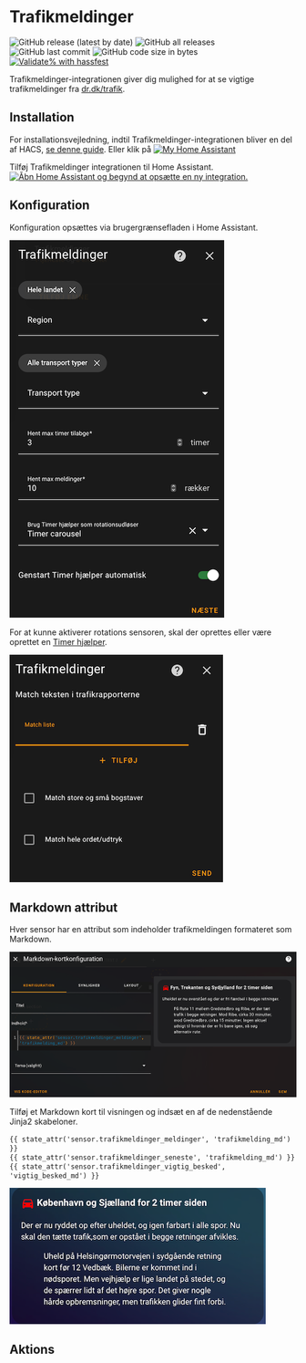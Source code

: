 # Trafikmeldinger

![GitHub release (latest by date)](https://img.shields.io/github/v/release/kgn3400/trafikmeldinger)
![GitHub all releases](https://img.shields.io/github/downloads/kgn3400/trafikmeldinger/total)
![GitHub last commit](https://img.shields.io/github/last-commit/kgn3400/trafikmeldinger)
![GitHub code size in bytes](https://img.shields.io/github/languages/code-size/kgn3400/trafikmeldinger)
[![Validate% with hassfest](https://github.com/kgn3400/trafikmeldinger/workflows/Validate%20with%20hassfest/badge.svg)](https://github.com/kgn3400/trafikmeldinger/actions/workflows/hassfest.yaml)

Trafikmeldinger-integrationen giver dig mulighed for at se vigtige trafikmeldinger fra [dr.dk/trafik](https://dr.dk/trafik).

## Installation

For installationsvejledning, indtil Trafikmeldinger-integrationen bliver en del af HACS, [se denne guide](https://hacs.xyz/docs/faq/custom_repositories).
Eller klik på
[![My Home Assistant](https://img.shields.io/badge/Home%20Assistant-%2341BDF5.svg?style=flat&logo=home-assistant&label=Add%20to%20HACS)](https://my.home-assistant.io/redirect/hacs_repository/?owner=kgn3400&repository=trafikmeldinger&category=integration)

Tilføj Trafikmeldinger integrationen til Home Assistant.
[![Åbn Home Assistant og begynd at opsætte en ny integration.](https://my.home-assistant.io/badges/config_flow_start.svg)](https://my.home-assistant.io/redirect/config_flow_start/?domain=trafikmeldinger)

## Konfiguration

Konfiguration opsættes via brugergrænsefladen i Home Assistant.

![Config 1](/assets/config_1.png)

For at kunne aktiverer rotations sensoren, skal der oprettes eller være oprettet en [Timer hjælper](https://www.home-assistant.io/integrations/timer/).

![Config 2](/assets/config_2.png)

## Markdown attribut

Hver sensor har en attribut som indeholder trafikmeldingen formateret som Markdown.

![Markdown kort konfiguration](/assets/md_card_config.png)

Tilføj et Markdown kort til visningen og indsæt en af de nedenstående Jinja2 skabeloner.

    {{ state_attr('sensor.trafikmeldinger_meldinger', 'trafikmelding_md') }}
    {{ state_attr('sensor.trafikmeldinger_seneste', 'trafikmelding_md') }}
    {{ state_attr('sensor.trafikmeldinger_vigtig_besked', 'vigtig_besked_md') }}

![Markdown attribut](/assets/md_card.png)



## Aktions
